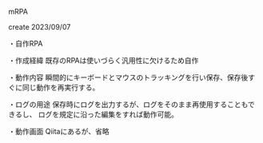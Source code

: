 mRPA

create 2023/09/07

・自作RPA

・作成経緯
既存のRPAは使いづらく汎用性に欠けるため自作

・動作内容
瞬間的にキーボードとマウスのトラッキングを行い保存、保存後すぐに同じ動作を再実行する。

・ログの用途
保存時にログを出力するが、ログをそのまま再使用することもできるし、
ログを規定に沿った編集をすれば動作可能。

・動作画面
Qiitaにあるが、省略
